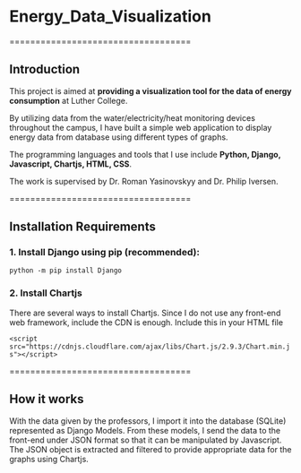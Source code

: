 # Energy_Data_Visualization
===================================
## Introduction

This project is aimed at __providing a visualization tool for the data of energy consumption__ at Luther College.

By utilizing data from the water/electricity/heat monitoring devices throughout the campus, I have built a simple web application to display energy data from database using different types of graphs.

The programming languages and tools that I use include __Python, Django, Javascript, Chartjs, HTML, CSS__.

The work is supervised by Dr. Roman Yasinovskyy and Dr. Philip Iversen.

===================================
## Installation Requirements

### 1. Install Django using pip (recommended):

` python -m pip install Django `

### 2. Install Chartjs
There are several ways to install Chartjs. Since I do not use any front-end web framework, include the CDN is enough. Include this in your HTML file

` <script src="https://cdnjs.cloudflare.com/ajax/libs/Chart.js/2.9.3/Chart.min.js"></script> `

===================================
## How it works

With the data given by the professors, I import it into the database (SQLite) represented as Django Models. From these models, I send the data to the front-end under JSON format so that it can be manipulated by Javascript. The JSON object is extracted and filtered to provide appropriate data for the graphs using Chartjs. 
